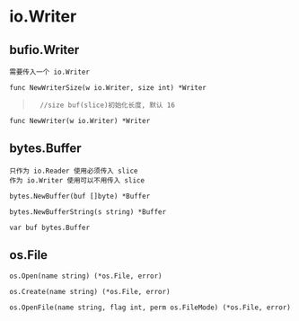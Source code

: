 # io.Writer

## bufio.Writer
	需要传入一个 io.Writer

	func NewWriterSize(w io.Writer, size int) *Writer
>		//size buf(slice)初始化长度, 默认 16

	func NewWriter(w io.Writer) *Writer

## bytes.Buffer
	只作为 io.Reader 使用必须传入 slice
	作为 io.Writer 使用可以不用传入 slice

	bytes.NewBuffer(buf []byte) *Buffer

	bytes.NewBufferString(s string) *Buffer

	var buf bytes.Buffer

## os.File

	os.Open(name string) (*os.File, error)

	os.Create(name string) (*os.File, error)

	os.OpenFile(name string, flag int, perm os.FileMode) (*os.File, error)
